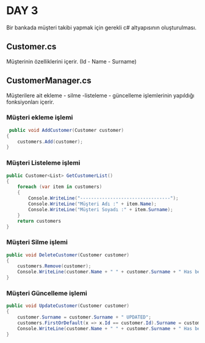 #  DAY 3 

Bir bankada müşteri takibi yapmak için gerekli c# altyapısının oluşturulması.

## Customer.cs 

Müşterinin özelliklerini içerir. (Id - Name - Surname)

## CustomerManager.cs 

Müşterilere ait ekleme - silme -listeleme - güncelleme işlemlerinin yapıldığı fonksiyonları içerir.

### Müşteri ekleme işlemi
```cs
 public void AddCustomer(Customer customer)
{
    customers.Add(customer);
}
```

### Müşteri Listeleme işlemi
```cs
public Customer<List> GetCustomerList()
{
    foreach (var item in customers)
    {
        Console.WriteLine("---------------------------------");
        Console.WriteLine("Müşteri Adı :" + item.Name);
        Console.WriteLine("Müşteri Soyadı :" + item.Surname);
    }
    return customers
}
```

### Müşteri Silme işlemi
```cs
public void DeleteCustomer(Customer customer)
{
    customers.Remove(customer);
    Console.WriteLine(customer.Name + " " + customer.Surname + " Has been deleted successfully");
}
```

### Müşteri Güncelleme işlemi
```cs
public void UpdateCustomer(Customer customer)
{
    customer.Surname = customer.Surname + " UPDATED";
    customers.FirstOrDefault(x => x.Id == customer.Id).Surname = customer.Surname;
    Console.WriteLine(customer.Name + " " + customer.Surname + " Has been updated successfully");
}
```
